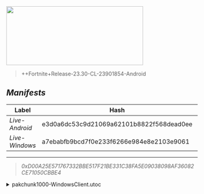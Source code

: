 <div style="pointer-events: none">
  <img style="pointer-events: none" src="https://raw.githubusercontent.com/Tectors/Archive/master/source/dependents/gen.24.10.svg" width="360" height="155">
<div>

 >  
  
  > ++Fortnite+Release-23.30-CL-23901854-Android

## *Manifests*
| Label | Hash | Route |
| - | - | - |
| *Live-Android* | e3d0a6dc53c9d21069a62101b8822f568dead0ee | [THQ10o-nEFRlJd7IVE-lovIXhHUXuw](https://github.com/Tectors/Archive/blob/master/manifests/THQ10o-nEFRlJd7IVE-lovIXhHUXuw.manifest) |
| *Live-Windows* | a7ebabfb9bcd7f0e233f6266e984e8e2103e9061 | [yJzmpr7dX8g0Q2t7vEyYqNfGYXezfg](https://github.com/Tectors/Archive/blob/master/manifests/yJzmpr7dX8g0Q2t7vEyYqNfGYXezfg.manifest) |

---

> *0xD00A25E571767332BBE517F21BE331C38FA5E09038098AF36082CE71050CBBE4*

<details>
  <summary>pakchunk1000-WindowsClient.utoc</summary>

 > 
    0x13701D226DD56AF560EC5C0AEC704416BE9EDEC139D8850BEAB6631859BD402A

  <img src="https://raw.githubusercontent.com/Tectors/Archive/master/source/dependents/referred/Spray_Inspire_Tournament.svg" width="100"> <img src="https://raw.githubusercontent.com/Tectors/Archive/master/source/dependents/referred/Spray_Inspire_Quest.svg" width="100"> <img src="https://raw.githubusercontent.com/Tectors/Archive/master/source/dependents/referred/Pickaxe_InspireSpell.svg" width="100"> <img src="https://raw.githubusercontent.com/Tectors/Archive/master/source/dependents/referred/EID_InspireSpell.svg" width="100"> <img src="https://raw.githubusercontent.com/Tectors/Archive/master/source/dependents/referred/Character_InspireSpell.svg" width="100"> <img src="https://raw.githubusercontent.com/Tectors/Archive/master/source/dependents/referred/Backpack_Inspire.svg" width="100"> 
</details>

